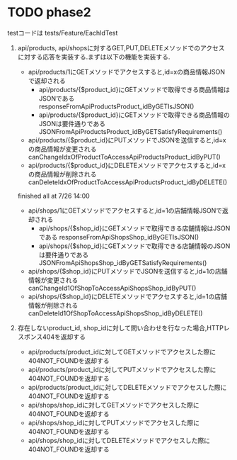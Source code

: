 # TODO phase2

testコードは
tests/Feature/EachIdTest

1. api/products, api/shopsに対するGET,PUT,DELETEメソッドでのアクセスに対する応答を実装する.まずは以下の機能を実装する.
    - api/products/1にGETメソッドでアクセスすると,id=xの商品情報JSONで返却される
        - api/products/{$product_id}にGETメソッドで取得できる商品情報はJSONである
            responseFromApiProductsProduct_idByGETIsJSON()
        - api/products/{$product_id}にGETメソッドで取得できる商品情報のJSONは要件通りである
            JSONFromApiProductsProduct_idByGETSatisfyRequirements()
    - api/products/{$product_id}にPUTメソッドでJSONを送信すると,id=xの商品情報が変更される
        canChangeIdxOfProductToAccessApiProductsProduct_idByPUT()
    - api/products/{$product_id}にDELETEメソッドでアクセスすると,id=xの商品情報が削除される
        canDeleteIdxOfProductToAccessApiProductsProduct_idByDELETE()

    finished all at 7/26 14:00

    - api/shops/1にGETメソッドでアクセスすると,id=1の店舗情報JSONで返却される
        - api/shops/{$shop_id}にGETメソッドで取得できる店舗情報はJSONである
            responseFromApiShopsShop_idByGETIsJSON()
        - api/shops/{$shop_id}にGETメソッドで取得できる店舗情報のJSONは要件通りである
            JSONFromApiShopsShop_idByGETSatisfyRequirements()
    - api/shops/{$shop_id}にPUTメソッドでJSONを送信すると,id=1の店舗情報が変更される
        canChangeId1OfShopToAccessApiShopsShop_idByPUT()
    - api/shops/{$shop_id}にDELETEメソッドでアクセスすると,id=1の店舗情報が削除される
        canDeleteId1OfShopToAccessApiShopsShop_idByDELETE()


2. 存在しないproduct_id, shop_idに対して問い合わせを行なった場合,HTTPレスポンス404を返却する
    - api/products/product_idに対してGETメソッドでアクセスした際に404NOT_FOUNDを返却する
    - api/products/product_idに対してPUTメソッドでアクセスした際に404NOT_FOUNDを返却する
    - api/products/product_idに対してDELETEメソッドでアクセスした際に404NOT_FOUNDを返却する
    - api/shops/shop_idに対してGETメソッドでアクセスした際に404NOT_FOUNDを返却する
    - api/shops/shop_idに対してPUTメソッドでアクセスした際に404NOT_FOUNDを返却する
    - api/shops/shop_idに対してDELETEメソッドでアクセスした際に404NOT_FOUNDを返却する